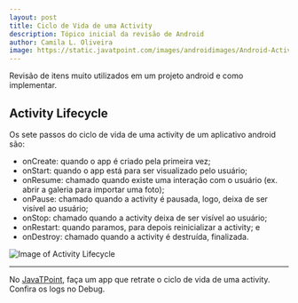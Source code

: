 ```yaml
---
layout: post
title: Ciclo de Vida de uma Activity
description: Tópico inicial da revisão de Android
author: Camila L. Oliveira
image: https://static.javatpoint.com/images/androidimages/Android-Activity-Lifecycle.png
---
```


Revisão de itens muito utilizados em um projeto android e como implementar.

## Activity Lifecycle
Os sete passos do ciclo de vida de uma activity de um aplicativo android são:
- onCreate: quando o app é criado pela primeira vez;
- onStart: quando o app está para ser visualizado pelo usuário;
- onResume: chamado quando existe uma interação com o usuário (ex. abrir a galeria para importar uma foto);
- onPause: chamado quando a activity é pausada, logo, deixa de ser visível ao usuário;
- onStop: chamado quando a activity deixa de ser visível ao usuário;
- onRestart: quando paramos, para depois reinicializar a activity; e
- onDestroy: chamado quando a activity é destruída, finalizada.

![Image of Activity Lifecycle](https://static.javatpoint.com/images/androidimages/Android-Activity-Lifecycle.png)

----
No [JavaTPoint](https://www.javatpoint.com/android-life-cycle-of-activity), faça um app que retrate o ciclo de vida de uma activity. 
Confira os logs no Debug.
